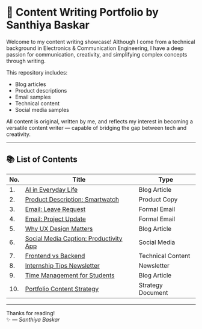 # 📝 Content Writing Portfolio by Santhiya Baskar

Welcome to my content writing showcase! Although I come from a technical background in Electronics & Communication Engineering, I have a deep passion for communication, creativity, and simplifying complex concepts through writing.

This repository includes:
- Blog articles
- Product descriptions
- Email samples
- Technical content
- Social media samples

All content is original, written by me, and reflects my interest in becoming a versatile content writer — capable of bridging the gap between tech and creativity.

---

## 📚 List of Contents

| No. | Title                                                       | Type              |
|-----|-------------------------------------------------------------|-------------------|
| 1.  | [AI in Everyday Life](./ai-in-everyday-life.md)             | Blog Article      |
| 2.  | [Product Description: Smartwatch](./smartwatch-description.md) | Product Copy   |
| 3.  | [Email: Leave Request](./email-leave-request.md)            | Formal Email      |
| 4.  | [Email: Project Update](./email-project-update.md)          | Formal Email      |
| 5.  | [Why UX Design Matters](./why-ux-design-matters.md)         | Blog Article      |
| 6.  | [Social Media Caption: Productivity App](./social-post-productivity.md) | Social Media |
| 7.  | [Frontend vs Backend](./frontend-vs-backend.md)             | Technical Content |
| 8.  | [Internship Tips Newsletter](./internship-tips-newsletter.md) | Newsletter      |
| 9.  | [Time Management for Students](./time-management-students.md) | Blog Article    |
| 10. | [Portfolio Content Strategy](./portfolio-content-strategy.md) | Strategy Document |

---

Thanks for reading!  
✨ *— Santhiya Baskar*
